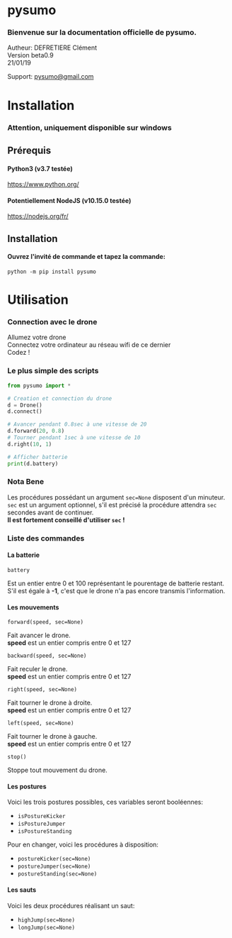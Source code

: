 # pysumo
### Bienvenue sur la documentation officielle de pysumo.

Autheur: DEFRETIERE Clément  
Version beta0.9  
21/01/19

Support: <pysumo@gmail.com>

# Installation
### Attention, uniquement disponible sur windows

## Prérequis

#### Python3 (v3.7 testée)
https://www.python.org/

#### Potentiellement NodeJS (v10.15.0 testée)
https://nodejs.org/fr/

## Installation

#### Ouvrez l'invité de commande et tapez la commande:
`python -m pip install pysumo`

# Utilisation

### Connection avec le drone

Allumez votre drone  
Connectez votre ordinateur au réseau wifi de ce dernier  
Codez !

### Le plus simple des scripts
```python
from pysumo import *

# Creation et connection du drone
d = Drone()
d.connect()

# Avancer pendant 0.8sec à une vitesse de 20
d.forward(20, 0.8)
# Tourner pendant 1sec à une vitesse de 10
d.right(10, 1)

# Afficher batterie
print(d.battery)
```

### Nota Bene

Les procédures possédant un argument `sec=None` disposent d'un minuteur.  
`sec` est un argument optionnel, s'il est précisé la procédure attendra `sec` secondes avant de continuer.  
**Il est fortement conseillé d'utiliser `sec` !**  

### Liste des commandes

#### La batterie
`battery`

Est un entier entre 0 et 100 représentant le pourentage de batterie restant.  
S'il est égale à **-1**, c'est que le drone n'a pas encore transmis l'information.

#### Les mouvements
`forward(speed, sec=None)`

Fait avancer le drone.  
**speed** est un entier compris entre 0 et 127 


`backward(speed, sec=None)`

Fait reculer le drone.  
**speed** est un entier compris entre 0 et 127 

`right(speed, sec=None)`

Fait tourner le drone à droite.  
**speed** est un entier compris entre 0 et 127  

`left(speed, sec=None)`

Fait tourner le drone à gauche.  
**speed** est un entier compris entre 0 et 127 

`stop()`

Stoppe tout mouvement du drone.

#### Les postures

Voici les trois postures possibles, ces variables seront booléennes:
- `isPostureKicker`
- `isPostureJumper`
- `isPostureStanding`

Pour en changer, voici les procédures à disposition:
- `postureKicker(sec=None)`
- `postureJumper(sec=None)`
- `postureStanding(sec=None)`

#### Les sauts
Voici les deux procédures réalisant un saut:
- `highJump(sec=None)`
- `longJump(sec=None)`
